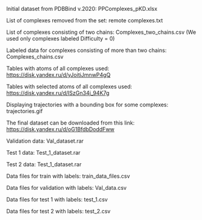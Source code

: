 Initial dataset from PDBBind v.2020: PPComplexes_pKD.xlsx

List of complexes removed from the set: remote complexes.txt

List of complexes consisting of two chains: Complexes_two_chains.csv
(We used only complexes labeled Difficulty = 0)

Labeled data for complexes consisting of more than two chains: Complexes_chains.csv

Tables with atoms of all complexes used: https://disk.yandex.ru/d/yJoitiJmnwP4gQ

Tables with selected atoms of all complexes used: https://disk.yandex.ru/d/ISzGn34j_94K7g

Displaying trajectories with a bounding box for some complexes: trajectories.gif

The final dataset can be downloaded from this link: https://disk.yandex.ru/d/oG1BfdbDoddFww

Validation data: Val_dataset.rar

Test 1 data: Test_1_dataset.rar

Test 2 data: Test_1_dataset.rar

Data files for train with labels: train_data_files.csv

Data files for validation with labels: Val_data.csv

Data files for test 1 with labels: test_1.csv

Data files for test 2 with labels: test_2.csv

